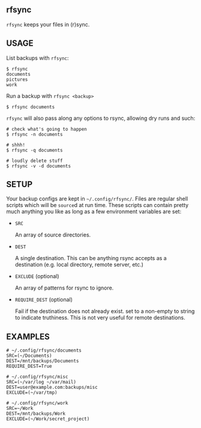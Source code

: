 rfsync
------

`rfsync` keeps your files in (r)sync.



USAGE
-----

List backups with `rfsync`:

    $ rfsync
    documents
    pictures
    work


Run a backup with `rfsync <backup>`

    $ rfsync documents


`rfsync` will also pass along any options to rsync, allowing dry runs
and such:

    # check what's going to happen
    $ rfsync -n documents

    # shhh!
    $ rfsync -q documents

    # loudly delete stuff
    $ rfsync -v -d documents



SETUP
-----

Your backup configs are kept in `~/.config/rfsync/`. Files are regular
shell scripts which will be `source`d at run time. These scripts can
contain pretty much anything you like as long as a few environment
variables are set:


* `SRC`

  An array of source directories.

* `DEST`

  A single destination. This can be anything rsync accepts as a
  destination (e.g. local directory, remote server, etc.)

* `EXCLUDE` (optional)

  An array of patterns for rsync to ignore.

* `REQUIRE_DEST` (optional)

  Fail if the destination does not already exist. set to a non-empty
  to string to indicate truthiness. This is not very useful for remote
  destinations.



EXAMPLES
--------

    # ~/.config/rfsync/documents
    SRC=(~/Documents)
    DEST=/mnt/backups/Documents
    REQUIRE_DEST=True

    # ~/.config/rfsync/misc
    SRC=(~/var/log ~/var/mail)
    DEST=user@example.com:backups/misc
    EXCLUDE=(~/var/tmp)

    # ~/.config/rfsync/work
    SRC=~/Work
    DEST=/mnt/backups/Work
    EXCLUDE=(~/Work/secret_project)
